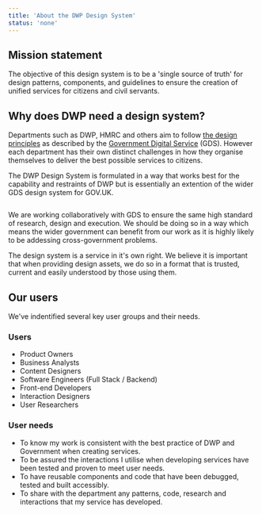 ```yaml
---
title: 'About the DWP Design System'
status: 'none'
---
```


<h2 id="understandable-outputs">Mission statement</h2>

<p>The objective of this design system is to be a 'single source of truth' for design patterns, components, and guidelines to ensure the creation of unified services for citizens and civil servants.</p>

<h2 id="why">Why does DWP need a design system?</h2>

<p>Departments such as DWP, HMRC and others aim to follow <a href="https://www.gov.uk/design-principles">the design principles</a> as described by the <a href="https://www.gov.uk/government/organisations/government-digital-service">Government Digital Service</a> (GDS). However each department has their own distinct challenges in how they organise themselves to deliver the best possible services to citizens.</p>

<p>The DWP Design System is formulated in a way that works best for the capability and restraints of DWP but is essentially an extention of the wider GDS design system for GOV.UK.</p>

<p class="text-align--center"><img src="/images/content/gds_orbit.jpg" alt="" /></p>

<p>We are working collaboratively with GDS to ensure the same high standard of research, design and execution. We should be doing so in a way which means the wider government can benefit from our work as it is highly likely to be addessing cross-government problems.</p>

<p>The design system is a service in it's own right. We believe it is important that when providing design assets, we do so in a format that is trusted, current and easily understood by those using them.</p>

<h2 id="our-users">Our users</h2>

<p>We've indentified several key user groups and their needs.</p>

<h3 id="our-users-list">Users</h3>

<ul>
  <li>Product Owners</li>
  <li>Business Analysts</li>
  <li>Content Designers</li>
  <li>Software Engineers (Full Stack / Backend)</li>
  <li>Front-end Developers</li>
  <li>Interaction Designers</li>
  <li>User Researchers</li>
</ul>

<h3 id="our-users-needs">User needs</h3>

<ul>
  <li>To know my work is consistent with the best practice of DWP and Government when creating services.</li>
  <li>To be assured the interactions I utilise when developing services have been tested and proven to meet user needs.</li>
  <li>To have reusable components and code that have been debugged, tested and built accessibly.</li>
  <li>To share with the department any patterns, code, research and interactions that my service has developed.</li>
</ul>
